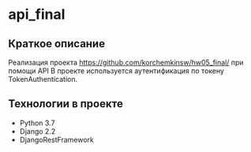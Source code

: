 # api_final

## Краткое описание
Реализация проекта https://github.com/korchemkinsw/hw05_final/ при помощи API
В проекте используется аутентификация по токену TokenAuthentication.

## Технологии в проекте
- Python 3.7 
- Django 2.2
- DjangoRestFramework
